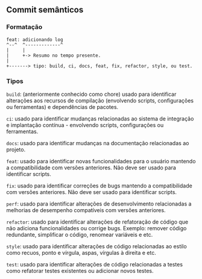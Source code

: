 ## Commit semânticos

### Formatação
```
feat: adicionando log
^--^  ^-------------^
|     |
|     +-> Resumo no tempo presente.
|
+-------> tipo: build, ci, docs, feat, fix, refactor, style, ou test.
```

### Tipos

`build`: (anteriormente conhecido como chore) usado para identificar alterações aos recursos de compilação (envolvendo scripts, configurações ou ferramentas) e dependências de pacotes.

`ci`: usado para identificar mudanças relacionadas ao sistema de integração e implantação contínua - envolvendo scripts, configurações ou ferramentas.

`docs`: usado para identificar mudanças na documentação relacionadas ao projeto.

`feat`: usado para identificar novas funcionalidades para o usuário mantendo a compatibilidade com versões anteriores. Não deve ser usado para identificar scripts.

`fix`: usado para identificar correções de bugs mantendo a compatibilidade com versões anteriores. Não deve ser usado para identificar scripts.

`perf`: usado para identificar alterações de desenvolvimento relacionadas a melhorias de desempenho compatíveis com versões anteriores.

`refactor`: usado para identificar alterações de refatoração de código que não adiciona funcionalidades ou corrige bugs. Exemplo: remover código redundante, simplificar o código, renomear variáveis ​​e etc.

`style`: usado para identificar alterações de código relacionadas ao estilo como recuos, ponto e vírgula, aspas, vírgulas à direita e etc.

`test`: usado para identificar alterações de código relacionadas a testes como refatorar testes existentes ou adicionar novos testes.
